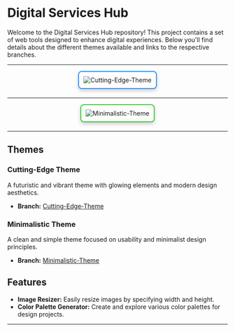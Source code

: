 # Digital Services Hub

Welcome to the Digital Services Hub repository! This project contains a set of web tools designed to enhance digital experiences. Below you'll find details about the different themes available and links to the respective branches.

---

<!-- Cutting-Edge Theme Button -->
<div align="center" style="margin-bottom: 20px;">
  <a href="https://github.com/TMHSDigital/Digital_Services.HUB/tree/Cutting-Edge-Theme" target="_blank">
    <img src="https://img.shields.io/badge/Theme-Cutting--Edge-blue?style=for-the-badge" alt="Cutting-Edge-Theme" style="display: inline-block; border: 2px solid #1e90ff; border-radius: 8px; padding: 10px; box-shadow: 0 4px 8px rgba(0, 0, 0, 0.2);">
  </a>
</div>

---

<!-- Minimalistic Theme Button -->
<div align="center" style="margin-bottom: 20px;">
  <a href="https://github.com/TMHSDigital/Digital_Services.HUB/tree/Minimalistic-Theme" target="_blank">
    <img src="https://img.shields.io/badge/Theme-Minimalistic-green?style=for-the-badge" alt="Minimalistic-Theme" style="display: inline-block; border: 2px solid #32cd32; border-radius: 8px; padding: 10px; box-shadow: 0 4px 8px rgba(0, 0, 0, 0.2);">
  </a>
</div>

---

## Themes

### Cutting-Edge Theme
A futuristic and vibrant theme with glowing elements and modern design aesthetics.

- **Branch:** [Cutting-Edge-Theme](https://github.com/TMHSDigital/Digital_Services.HUB/tree/Cutting-Edge-Theme)

### Minimalistic Theme
A clean and simple theme focused on usability and minimalist design principles.

- **Branch:** [Minimalistic-Theme](https://github.com/TMHSDigital/Digital_Services.HUB/tree/Minimalistic-Theme)

## Features

- **Image Resizer:** Easily resize images by specifying width and height.
- **Color Palette Generator:** Create and explore various color palettes for design projects.

---
